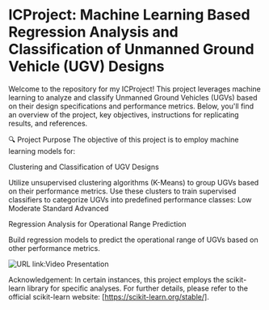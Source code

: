 # ICProject: Machine Learning Based Regression Analysis and Classification of Unmanned Ground Vehicle (UGV) Designs

Welcome to the repository for my ICProject! This project leverages machine learning to analyze and classify Unmanned Ground Vehicles (UGVs) based on their design specifications and performance metrics. Below, you'll find an overview of the project, key objectives, instructions for replicating results, and references.

🔍 Project Purpose
The objective of this project is to employ machine learning models for:

Clustering and Classification of UGV Designs

Utilize unsupervised clustering algorithms (K-Means) to group UGVs based on their performance metrics.
Use these clusters to train supervised classifiers to categorize UGVs into predefined performance classes:
Low
Moderate
Standard
Advanced

Regression Analysis for Operational Range Prediction

Build regression models to predict the operational range of UGVs based on other performance metrics.


![URL link:Video Presentation]( )


Acknowledgement: In certain instances, this project employs the scikit-learn library for specific analyses. For further details, please refer to the official scikit-learn website: [https://scikit-learn.org/stable/].

